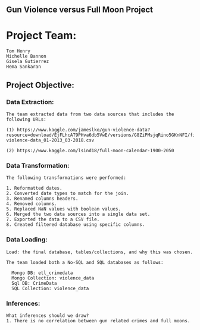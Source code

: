 ## Gun Violence versus Full Moon Project

# Project Team:

    Tom Henry
    Michelle Bannon
    Gisela Gutierrez
    Hema Sankaran

## Project Objective:

### Data Extraction:

    The team extracted data from two data sources that includes the following URLs:

    (1) https://www.kaggle.com/jameslko/gun-violence-data?resource=download/EjFLhcAT9PHva6db5VwE/versions/G8ZiPMsjqRino5GKnNFI/files/gun-violence-data_01-2013_03-2018.csv

    (2) https://www.kaggle.com/lsind18/full-moon-calendar-1900-2050

### Data Transformation:

    The following transformations were performed:

    1. Reformatted dates.
    2. Converted date types to match for the join.
    3. Renamed columns headers. 
    4. Removed columns.
    5. Replaced NaN values with boolean values.
    6. Merged the two data sources into a single data set.
    7. Exported the data to a CSV file.
    8. Created filtered database using specific columns.

### Data Loading:

    Load: the final database, tables/collections, and why this was chosen.
    
    The team loaded both a No-SQL and SQL databases as follows:
    
      Mongo DB: etl_crimedata
      Mongo Collection: violence_data
      Sql DB: CrimeData 
      SQL Collection: violence_data

### Inferences:

    What inferences should we draw?
    1. There is no correlation between gun related crimes and full moons.
    
    

